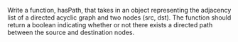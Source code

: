 Write a function, hasPath, that takes in an object representing the adjacency list of a directed acyclic graph and two nodes (src, dst). The function should return a boolean indicating whether or not there exists a directed path between the source and destination nodes.